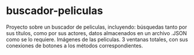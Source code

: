 # buscador-peliculas
Proyecto sobre un buscador de peliculas, incluyendo: búsquedas tanto por sus títulos, como por sus actores, datos almacenados en un archivo .JSON como se lo requiere. Imágenes de las peliculas. 3 ventanas totales, con sus conexiones de botones a los métodos correspondientes.  
